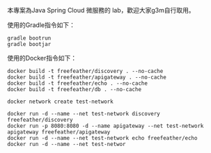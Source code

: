 本專案為Java Spring Cloud 微服務的 lab，歡迎大家g3m自行取用。

使用的Gradle指令如下：
``` shell
gradle bootrun
gradle bootjar
```

使用的Docker指令如下：
``` shell
docker build -t freefeather/discovery . --no-cache
docker build -t freefeather/apigateway . --no-cache
docker build -t freefeather/echo . --no-cache
docker build -t freefeather/db . --no-cache

docker network create test-network

docker run -d --name --net test-network discovery freefeather/discovery
docker run -p 8080:8080 -d --name apigateway --net test-network apigateway freefeather/apigateway
docker run -d --name --net test-network echo freefeather/echo
docker run -d --name --net test-networ
```
